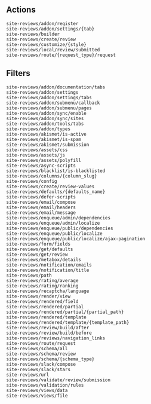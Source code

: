 ## Actions

    site-reviews/addon/register
    site-reviews/addon/settings/{tab}
    site-reviews/builder
    site-reviews/create/review
    site-reviews/customize/{style}
    site-reviews/local/review/submitted
    site-reviews/route/{request_type}/request

## Filters

    site-reviews/addon/documentation/tabs
    site-reviews/addon/settings
    site-reviews/addon/settings/tabs
    site-reviews/addon/submenu/callback
    site-reviews/addon/submenu/pages
    site-reviews/addon/sync/enable
    site-reviews/addon/sync/sites
    site-reviews/addon/tools/tabs
    site-reviews/addon/types
    site-reviews/akismet/is-active
    site-reviews/akismet/is-spam
    site-reviews/akismet/submission
    site-reviews/assets/css
    site-reviews/assets/js
    site-reviews/assets/polyfill
    site-reviews/async-scripts
    site-reviews/blacklist/is-blacklisted
    site-reviews/columns/{column_slug}
    site-reviews/config
    site-reviews/create/review-values
    site-reviews/defaults/{defaults_name}
    site-reviews/defer-scripts
    site-reviews/email/compose
    site-reviews/email/headers
    site-reviews/email/message
    site-reviews/enqueue/admin/dependencies
    site-reviews/enqueue/admin/localize
    site-reviews/enqueue/public/dependencies
    site-reviews/enqueue/public/localize
    site-reviews/enqueue/public/localize/ajax-pagination
    site-reviews/form/fields
    site-reviews/get/defaults
    site-reviews/get/review
    site-reviews/metabox/details
    site-reviews/notification/emails
    site-reviews/notification/title
    site-reviews/path
    site-reviews/rating/average
    site-reviews/rating/ranking
    site-reviews/recaptcha/language
    site-reviews/render/view
    site-reviews/rendered/field
    site-reviews/rendered/partial
    site-reviews/rendered/partial/{partial_path}
    site-reviews/rendered/template
    site-reviews/rendered/template/{template_path}
    site-reviews/review/build/after
    site-reviews/review/build/before
    site-reviews/reviews/navigation_links
    site-reviews/route/request
    site-reviews/schema/all
    site-reviews/schema/review
    site-reviews/schema/{schema_type}
    site-reviews/slack/compose
    site-reviews/slack/stars
    site-reviews/url
    site-reviews/validate/review/submission
    site-reviews/validation/rules
    site-reviews/views/data
    site-reviews/views/file
